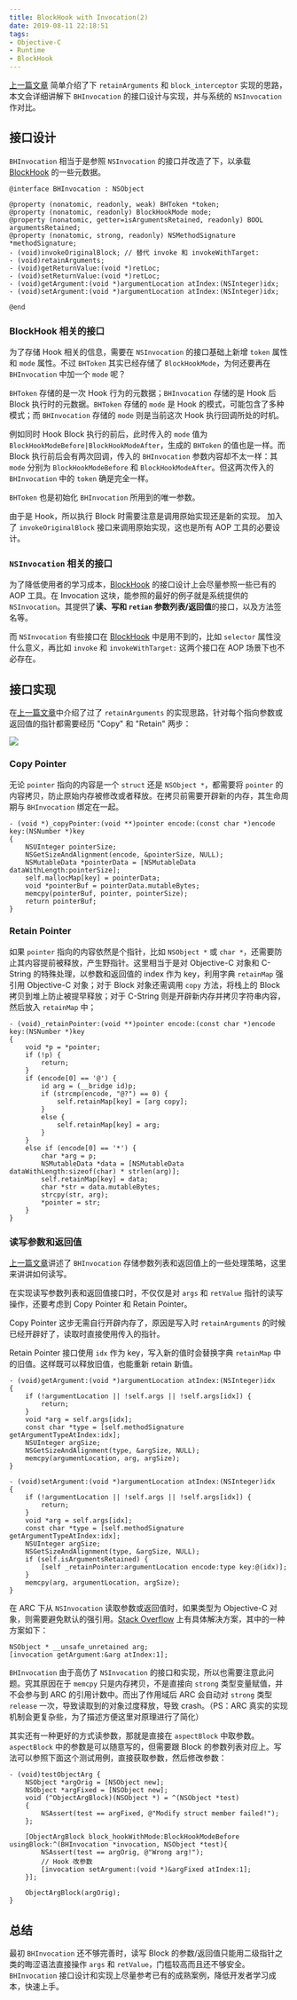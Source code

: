 ```yaml
---
title: BlockHook with Invocation(2)
date: 2019-08-11 22:18:51
tags:
- Objective-C
- Runtime
- BlockHook
---
```


[上一篇文章](http://yulingtianxia.com/blog/2019/07/27/BlockHook-with-Invocation/) 简单介绍了下 `retainArguments` 和 `block_interceptor` 实现的思路，本文会详细讲解下 `BHInvocation` 的接口设计与实现，并与系统的 `NSInvocation` 作对比。

<!--more-->

## 接口设计

`BHInvocation` 相当于是参照 `NSInvocation` 的接口并改造了下，以承载 [BlockHook](https://github.com/yulingtianxia/BlockHook) 的一些元数据。

```
@interface BHInvocation : NSObject

@property (nonatomic, readonly, weak) BHToken *token;
@property (nonatomic, readonly) BlockHookMode mode;
@property (nonatomic, getter=isArgumentsRetained, readonly) BOOL argumentsRetained;
@property (nonatomic, strong, readonly) NSMethodSignature *methodSignature;
- (void)invokeOriginalBlock; // 替代 invoke 和 invokeWithTarget:
- (void)retainArguments;
- (void)getReturnValue:(void *)retLoc;
- (void)setReturnValue:(void *)retLoc;
- (void)getArgument:(void *)argumentLocation atIndex:(NSInteger)idx;
- (void)setArgument:(void *)argumentLocation atIndex:(NSInteger)idx;

@end
```

### BlockHook 相关的接口

为了存储 Hook 相关的信息，需要在 `NSInvocation` 的接口基础上新增 `token` 属性和 `mode` 属性。不过 `BHToken` 其实已经存储了 `BlockHookMode`，为何还要再在 `BHInvocation` 中加一个 `mode` 呢？

`BHToken` 存储的是一次 Hook 行为的元数据；`BHInvocation` 存储的是 Hook 后 Block 执行时的元数据。`BHToken` 存储的 `mode` 是 Hook 的模式，可能包含了多种模式；而 `BHInvocation` 存储的 `mode` 则是当前这次 Hook 执行回调所处的时机。

例如同时 Hook Block 执行的前后，此时传入的 `mode` 值为 `BlockHookModeBefore|BlockHookModeAfter`，生成的 `BHToken` 的值也是一样。而 Block 执行前后会有两次回调，传入的 `BHInvocation` 参数内容却不太一样：其 `mode` 分别为 `BlockHookModeBefore` 和 `BlockHookModeAfter`。但这两次传入的 `BHInvocation` 中的 `token` 确是完全一样。

`BHToken` 也是初始化 `BHInvocation` 所用到的唯一参数。

由于是 Hook，所以执行 Block 时需要注意是调用原始实现还是新的实现。 加入了 `invokeOriginalBlock` 接口来调用原始实现，这也是所有 AOP 工具的必要设计。

### `NSInvocation` 相关的接口

为了降低使用者的学习成本，[BlockHook](https://github.com/yulingtianxia/BlockHook) 的接口设计上会尽量参照一些已有的 AOP 工具。在 Invocation 这块，能参照的最好的例子就是系统提供的 `NSInvocation`。其提供了**读、写和 `retian` 参数列表/返回值**的接口，以及方法签名等。

而 `NSInvocation` 有些接口在 [BlockHook](https://github.com/yulingtianxia/BlockHook) 中是用不到的，比如 `selector` 属性没什么意义，再比如 `invoke` 和 `invokeWithTarget:` 这两个接口在 AOP 场景下也不必存在。

## 接口实现

在[上一篇文章](http://yulingtianxia.com/blog/2019/07/27/BlockHook-with-Invocation/)中介绍了过了 `retainArguments` 的实现思路，针对每个指向参数或返回值的指针都需要经历 "Copy" 和 "Retain" 两步：

![](https://github.com/yulingtianxia/Blog-Hexo-Source/blob/master/source/resources/BlockHook/retainArguments.png?raw=true)

### Copy Pointer

无论 `pointer` 指向的内容是一个 `struct` 还是 `NSObject *`，都需要将 `pointer` 的内容拷贝，防止原始内存被修改或者释放。在拷贝前需要开辟新的内存，其生命周期与 `BHInvocation` 绑定在一起。

```
- (void *)_copyPointer:(void **)pointer encode:(const char *)encode key:(NSNumber *)key
{
    NSUInteger pointerSize;
    NSGetSizeAndAlignment(encode, &pointerSize, NULL);
    NSMutableData *pointerData = [NSMutableData dataWithLength:pointerSize];
    self.mallocMap[key] = pointerData;
    void *pointerBuf = pointerData.mutableBytes;
    memcpy(pointerBuf, pointer, pointerSize);
    return pointerBuf;
}
```

### Retain Pointer

如果 `pointer` 指向的内容依然是个指针，比如 `NSObject *` 或 `char *`，还需要防止其内容提前被释放，产生野指针。这里相当于是对 Objective-C 对象和 C-String 的特殊处理，以参数和返回值的 index 作为 key，利用字典 `retainMap` 强引用 Objective-C 对象；对于 Block 对象还需调用 `copy` 方法，将栈上的 Block 拷贝到堆上防止被提早释放；对于 C-String 则是开辟新内存并拷贝字符串内容，然后放入 `retainMap` 中；

```
- (void)_retainPointer:(void **)pointer encode:(const char *)encode key:(NSNumber *)key
{
    void *p = *pointer;
    if (!p) {
        return;
    }
    if (encode[0] == '@') {
        id arg = (__bridge id)p;
        if (strcmp(encode, "@?") == 0) {
            self.retainMap[key] = [arg copy];
        }
        else {
            self.retainMap[key] = arg;
        }
    }
    else if (encode[0] == '*') {
        char *arg = p;
        NSMutableData *data = [NSMutableData dataWithLength:sizeof(char) * strlen(arg)];
        self.retainMap[key] = data;
        char *str = data.mutableBytes;
        strcpy(str, arg);
        *pointer = str;
    }
}
```

### 读写参数和返回值

[上一篇文章](http://yulingtianxia.com/blog/2019/07/27/BlockHook-with-Invocation/)讲述了 `BHInvocation` 存储参数列表和返回值上的一些处理策略，这里来讲讲如何读写。

在实现读写参数列表和返回值接口时，不仅仅是对 `args` 和 `retValue` 指针的读写操作，还要考虑到 Copy Pointer 和 Retain Pointer。

Copy Pointer 这步无需自行开辟内存了，原因是写入时 `retainArguments` 的时候已经开辟好了，读取时直接使用传入的指针。

Retain Pointer 接口使用 `idx` 作为 key，写入新的值时会替换字典 `retainMap` 中的旧值。这样既可以释放旧值，也能重新 retain 新值。

```
- (void)getArgument:(void *)argumentLocation atIndex:(NSInteger)idx
{
    if (!argumentLocation || !self.args || !self.args[idx]) {
        return;
    }
    void *arg = self.args[idx];
    const char *type = [self.methodSignature getArgumentTypeAtIndex:idx];
    NSUInteger argSize;
    NSGetSizeAndAlignment(type, &argSize, NULL);
    memcpy(argumentLocation, arg, argSize);
}

- (void)setArgument:(void *)argumentLocation atIndex:(NSInteger)idx
{
    if (!argumentLocation || !self.args || !self.args[idx]) {
        return;
    }
    void *arg = self.args[idx];
    const char *type = [self.methodSignature getArgumentTypeAtIndex:idx];
    NSUInteger argSize;
    NSGetSizeAndAlignment(type, &argSize, NULL);
    if (self.isArgumentsRetained) {
        [self _retainPointer:argumentLocation encode:type key:@(idx)];
    }
    memcpy(arg, argumentLocation, argSize);
}
```

在 ARC 下从 `NSInvocation` 读取参数或返回值时，如果类型为 Objective-C 对象，则需要避免默认的强引用。[Stack Overflow](https://stackoverflow.com/questions/16928299/get-block-argument-from-nsinvocation-with-arc) 上有具体解决方案，其中的一种方案如下：

```
NSObject * __unsafe_unretained arg;
[invocation getArgument:&arg atIndex:1];
```

`BHInvocation` 由于高仿了 `NSInvocation` 的接口和实现，所以也需要注意此问题。究其原因在于 `memcpy` 只是内存拷贝，不是直接向 `strong` 类型变量赋值，并不会参与到 ARC 的引用计数中。而出了作用域后 ARC 会自动对 `strong` 类型 `release` 一次，导致读取到的对象过度释放，导致 crash。（PS：ARC 真实的实现机制会更复杂些，为了描述方便这里对原理进行了简化）

其实还有一种更好的方式读参数，那就是直接在 `aspectBlock` 中取参数。`aspectBlock` 中的参数是可以随意写的，但需要跟 Block 的参数列表对应上。写法可以参照下面这个测试用例，直接获取参数，然后修改参数：

```
- (void)testObjectArg {
    NSObject *argOrig = [NSObject new];
    NSObject *argFixed = [NSObject new];
    void (^ObjectArgBlock)(NSObject *) = ^(NSObject *test)
    {
        NSAssert(test == argFixed, @"Modify struct member failed!");
    };
    
    [ObjectArgBlock block_hookWithMode:BlockHookModeBefore usingBlock:^(BHInvocation *invocation, NSObject *test){
        NSAssert(test == argOrig, @"Wrong arg!");
        // Hook 改参数
        [invocation setArgument:(void *)&argFixed atIndex:1];
    }];
    
    ObjectArgBlock(argOrig);
}
```

## 总结

最初 `BHInvocation` 还不够完善时，读写 Block 的参数/返回值只能用二级指针之类的晦涩语法直接操作 `args` 和 `retValue`，门槛较高而且还不够安全。`BHInvocation` 接口设计和实现上尽量参考已有的成熟案例，降低开发者学习成本，快速上手。